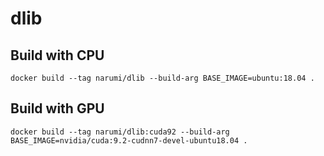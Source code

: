 # dlib

## Build with CPU

```
docker build --tag narumi/dlib --build-arg BASE_IMAGE=ubuntu:18.04 .
```

## Build with GPU

```
docker build --tag narumi/dlib:cuda92 --build-arg BASE_IMAGE=nvidia/cuda:9.2-cudnn7-devel-ubuntu18.04 .
```
